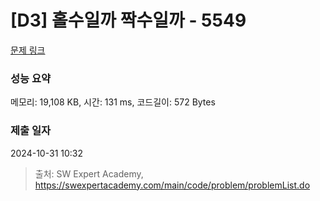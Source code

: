 # [D3] 홀수일까 짝수일까 - 5549 

[문제 링크](https://swexpertacademy.com/main/code/problem/problemDetail.do?contestProbId=AWWxpEDaAVoDFAW4) 

### 성능 요약

메모리: 19,108 KB, 시간: 131 ms, 코드길이: 572 Bytes

### 제출 일자

2024-10-31 10:32



> 출처: SW Expert Academy, https://swexpertacademy.com/main/code/problem/problemList.do